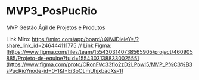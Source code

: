 # MVP3_PosPucRio
MVP Gestão Ágil de Projetos e Produtos

Link Miro: https://miro.com/app/board/uXjVJDieieY=/?share_link_id=246444111775 //
Link Figma: [https://www.figma.com/files/team/1554303140738565905/project/460905885/Projeto-de-equipe?fuid=1554303138833002555](https://www.figma.com/proto/CRonFVc33flo2zD2LPowI5/MVP_P%C3%B3sPucRio?node-id=0-1&t=Ei3oOLmUhjxbadXs-1)
